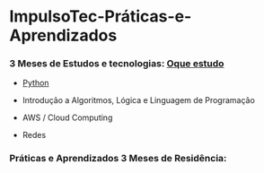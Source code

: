# ImpulsoTec-Práticas-e-Aprendizados

### 3 Meses de Estudos e tecnologias: [Oque estudo](https://github.com/mlopezlr/ImpulsoTec-Praticas-e-Aprendizados/blob/main/Estudos.md)

- [Python](https://github.com/mlopezlr/Python)

- Introdução a Algoritmos,  Lógica e Linguagem de Programação
- AWS / Cloud Computing
- Redes

### Práticas e Aprendizados 3 Meses de Residência: []()


